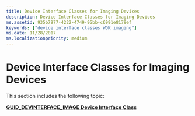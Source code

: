 ```yaml
---
title: Device Interface Classes for Imaging Devices
description: Device Interface Classes for Imaging Devices
ms.assetid: 935b7977-4222-4749-95bb-c6991e8179ef
keywords: ["device interface classes WDK imaging"]
ms.date: 11/28/2017
ms.localizationpriority: medium
---
```


# Device Interface Classes for Imaging Devices


This section includes the following topic:

[**GUID\_DEVINTERFACE\_IMAGE Device Interface Class**](guid-devinterface-image-device-interface-class.md)

 

 





